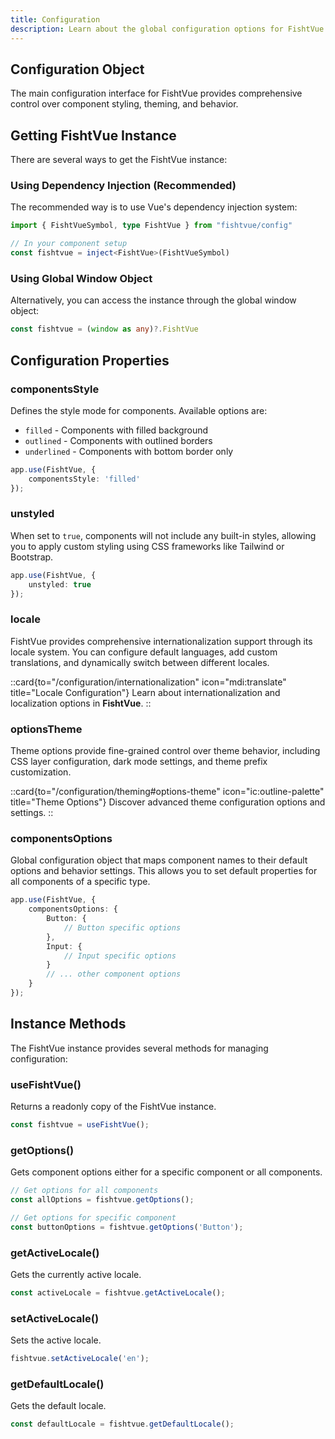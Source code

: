 ```yaml
---
title: Configuration
description: Learn about the global configuration options for FishtVue.
---
```


## Configuration Object

The main configuration interface for FishtVue provides comprehensive control over component styling, theming, and behavior.

## Getting FishtVue Instance

There are several ways to get the FishtVue instance:

### Using Dependency Injection (Recommended)

The recommended way is to use Vue's dependency injection system:

```ts
import { FishtVueSymbol, type FishtVue } from "fishtvue/config"

// In your component setup
const fishtvue = inject<FishtVue>(FishtVueSymbol)
```

### Using Global Window Object

Alternatively, you can access the instance through the global window object:

```ts
const fishtvue = (window as any)?.FishtVue
```

## Configuration Properties

### componentsStyle

Defines the style mode for components. Available options are:
- `filled` - Components with filled background
- `outlined` - Components with outlined borders
- `underlined` - Components with bottom border only

```ts
app.use(FishtVue, {
    componentsStyle: 'filled'
});
```

### unstyled

When set to `true`, components will not include any built-in styles, allowing you to apply custom styling using CSS frameworks like Tailwind or Bootstrap.

```ts
app.use(FishtVue, {
    unstyled: true
});
```

### locale

FishtVue provides comprehensive internationalization support through its locale system. You can configure default languages, add custom translations, and dynamically switch between different locales.

::card{to="/configuration/internationalization" icon="mdi:translate" title="Locale Configuration"}
Learn about internationalization and localization options in **FishtVue**.
::

[//]: # (### theme)

[//]: # ()
[//]: # (The theming system in FishtVue is built on a design token-based architecture, allowing for flexible and consistent styling across your application. You can use built-in themes or create your own custom theme.)

[//]: # ()
[//]: # (::card{to="/configuration/theming" icon="ic:outline-palette" title="Theme Configuration"})

[//]: # (Explore theme customization options and learn how to create your own themes in **FishtVue**.)

[//]: # (::)

### optionsTheme

Theme options provide fine-grained control over theme behavior, including CSS layer configuration, dark mode settings, and theme prefix customization.

::card{to="/configuration/theming#options-theme" icon="ic:outline-palette" title="Theme Options"}
Discover advanced theme configuration options and settings.
::

### componentsOptions

Global configuration object that maps component names to their default options and behavior settings. This allows you to set default properties for all components of a specific type.

```ts
app.use(FishtVue, {
    componentsOptions: {
        Button: {
            // Button specific options
        },
        Input: {
            // Input specific options
        }
        // ... other component options
    }
});
```

## Instance Methods

The FishtVue instance provides several methods for managing configuration:

### useFishtVue()

Returns a readonly copy of the FishtVue instance.

```ts
const fishtvue = useFishtVue();
```

### getOptions()

Gets component options either for a specific component or all components.

```ts
// Get options for all components
const allOptions = fishtvue.getOptions();

// Get options for specific component
const buttonOptions = fishtvue.getOptions('Button');
```

### getActiveLocale()

Gets the currently active locale.

```ts
const activeLocale = fishtvue.getActiveLocale();
```

### setActiveLocale()

Sets the active locale.

```ts
fishtvue.setActiveLocale('en');
```

### getDefaultLocale()

Gets the default locale.

```ts
const defaultLocale = fishtvue.getDefaultLocale();
```